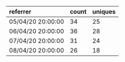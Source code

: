 | referrer          | count | uniques |
| :---------------- | :---- | :------ |
| 05/04/20 20:00:00 | 34    | 25      |
| 06/04/20 20:00:00 | 36    | 28      |
| 07/04/20 20:00:00 | 31    | 24      |
| 08/04/20 20:00:00 | 26    | 18      |